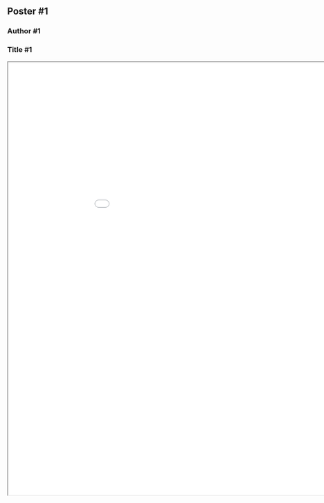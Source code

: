 ## Poster #1
### Author #1
### Title #1

<head>
  
<iframe src="/CSW21/Poster/a0poster.pdf" width="1000" height="1000" type="application/pdf" />

<script src="https://utteranc.es/client.js" 
repo="docs-dibris/CSW21" 
issue-term="poster1" 
theme="github-light" 
crossorigin="anonymous" 
async>
</script>

</head>a

